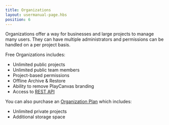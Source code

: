 ```yaml
---
title: Organizations
layout: usermanual-page.hbs
position: 6
---
```


Organizations offer a way for businesses and large projects to manage many users. They can have multiple administrators and permissions can be handled on a per project basis.

Free Organizations includes:

- Unlimited public projects
- Unlimited public team members
- Project-based permissions
- Offline Archive & Restore
- Ability to remove PlayCanvas branding
- Access to [REST API][2]

You can also purchase an [Organization Plan][1] which includes:

- Unlimited private projects
- Additional storage space

[1]: https://playcanvas.com/plans
[2]: /user-manual/api

